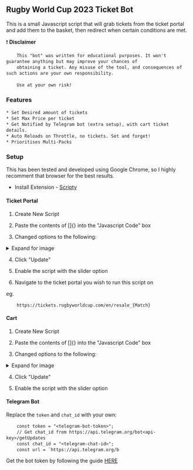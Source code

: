 ## Rugby World Cup 2023 Ticket Bot

This is a small Javascript script that will grab tickets from the ticket portal and add them to the basket, then redirect when certain conditions are met.

:exclamation: <b>Disclaimer</b>
```
    This "bot" was written for educational purposes. It won't guarantee anything but may improve your chances of
    obtaining a ticket. Any misuse of the tool, and consequences of such actions are your own responsibility.

    Use at your own risk!
```

### Features
    * Set Desired amount of tickets
    * Set Max Price per ticket
    * Get Notified by Telegram bot (extra setup), with cart ticket details.
    * Auto Reloads on Throttle, no tickets. Set and forget!
    * Prioritises Multi-Packs

### Setup

This has been tested and developed using Google Chrome, so I highly recomment that browser for the best results.


- Install Extension - [Scripty](https://chrome.google.com/webstore/detail/scripty-javascript-inject/milkbiaeapddfnpenedfgbfdacpbcbam)


#### Ticket Portal

1. Create New Script

2. Paste the contents of []{} into the "Javascript Code" box

3. Changed options to the following:

<details>
    <summary>Expand for image</summary>
    <p align="center">
        <img src="img/ticket_settings.png">
    <p>
</details>

4. Click "Update"

5. Enable the script with the slider option

6. Navigate to the ticket portal you wish to run this script on

eg.

```
    https://tickets.rugbyworldcup.com/en/resale_{Match}
```

#### Cart

1. Create New Script

2. Paste the contents of []{} into the "Javascript Code" box

3. Changed options to the following:

<details>
    <summary>Expand for image</summary>
    <p align="center">
        <img src="img/cart_settings.png">
    <p>
</details>

4. Click "Update"

5. Enable the script with the slider option

#### Telegram Bot

Replace the `token` and `chat_id` with your own:

```JS
    const token = "<telegram-bot-token>";
    // Get chat_id from https://api.telegram.org/bot<api-key>/getUpdates
    const chat_id = "<telegram-chat-id>";
    const url = `https://api.telegram.org/b
```

Get the bot token by following the guide [HERE](https://core.telegram.org/bots/tutorial#obtain-your-bot-token)